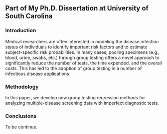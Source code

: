 ## Part of My Ph.D. Dissertation at University of South Carolina

### Introduction
Medical researchers are often interested in modeling the disease infection status of individuals to identify important risk factors and to estimate subject-specific risk probabilities. In many cases, pooling specimens (e.g., blood, urine, swabs, etc.) through group testing offers a novel approach to significantly reduce the number of tests, the time expended, and the overall costs. This has led to the adoption of group testing in a number of infectious disease applications

### Methodology
In this paper, we develop new group testing regression methods for analyzing multiple-disease screening data with imperfect diagnostic tests.
### Conclusions
To be continue.